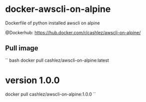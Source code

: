 # docker-awscli-on-alpine
Dockerfile of python installed awscli on alpine

@Dockerhub: https://hub.docker.com/r/cashlez/awscli-on-alpine/

## Pull image

`` bash
docker pull cashlez/awscli-on-alpine:latest

# version 1.0.0
docker pull cashlez/awscli-on-alpine:1.0.0
``
